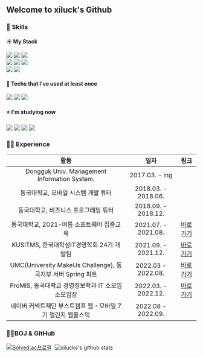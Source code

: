 <h2>Welcome to xiluck's Github</h2>

<h3>
  
  ### 📖 Skills
  
  #### ☀️ My Stack
  <div style = font-size: 12>
    <img src="https://img.shields.io/badge/Python-3776AB?style=flat-square&logo=Python&logoColor=white"/>
    <img src="https://img.shields.io/badge/JavaScript-F7DF1E?style=flat-square&logo=JavaScript&logoColor=white"/>
    <img src="https://img.shields.io/badge/TypeScript-3178C6?style=flat-square&logo=TypeScript&logoColor=white"/>
  </div>
  <div>
    <img src="https://img.shields.io/badge/React-61DAFB?style=flat-square&logo=React&logoColor=white"/>
    <img src="https://img.shields.io/badge/Node.js-339933?style=flat-square&logo=Node.js&logoColor=white"/>
    <img src="https://img.shields.io/badge/mysql-4479A1?style=flat-square&logo=mysql&logoColor=white"/>
  <div/>
  
  <div>
    <img src="https://img.shields.io/badge/GitHub-181717?style=flat-square&logo=GitHub&logoColor=white"/>
    <img src="https://img.shields.io/badge/Figma-F24E1E?style=flat-square&logo=Figma&logoColor=white"/>
    
  </div>
  
  #### 🌙 Techs that I've used at least once
  <div>
    <img src="https://img.shields.io/badge/Java-007396?style=flat-square&logo=Java&logoColor=white"/>
    <img src="https://img.shields.io/badge/Spring-6DB33F?style=flat-square&logo=Spring&logoColor=white"/>
    <img src="https://img.shields.io/badge/Springboot-6DB33F?style=flat-square&logo=Springboot&logoColor=white"/>  
  </div>
    
  #### ⭐️ I'm studying now
  <div>
    <img src="https://img.shields.io/badge/Next.js-000000?style=flat-square&logo=Next.js&logoColor=white"/>
    <img src="https://img.shields.io/badge/express-000000?style=flat-square&logo=Express&logoColor=white"/>
    <img src="https://img.shields.io/badge/NestJs-E0234E?style=flat-square&logo=NestJs&logoColor=white"/>
    <img src="https://img.shields.io/badge/MongoDB-47A248?style=flat-square&logo=MongoDB&logoColor=white"/>
  </div>
  
  ### 🏃‍♀️ Experience
  | 활동 | 일자 | 링크 |
  |:---:|:---:|:---:|
  | Dongguk Univ. Management Information System. | 2017.03. - ing| |
  | 동국대학교, 모바일 시스템 개발 튜터 | 2018.03. - 2018.06. | | 
  | 동국대학교, 비즈니스 프로그래밍 튜터 | 2018.09. - 2018.12. | |
  | 동국대학교, 2021-여름 소프트웨어 집중교육 | 2021.07. - 2021.08. | [바로가기](https://github.com/xilucks/java_Study/tree/master/src/Hello_algo) | 
  | KUSITMS, 한국대학생IT경영학회 24기 개발팀 | 2021.09. - 2021.12. | [바로가기](https://github.com/1thefull-Project/Frontend) |
  | UMC(University MakeUs Challenge), 동국지부 서버 Spring 파트 | 2022.03 - 2022.08.| [바로가기](https://github.com/MailboxOfMind/MailboxOfMind_BackEnd)|
  | ProMIS, 동국대학교 경영정보학과 IT 소모임 소모임장 | 2022.03. - 2022.12. | [바로가기](https://github.com/ProMIS-DGU)
  | 네이버 커넥트재단 부스트캠프 웹・모바일 7기 챌린지 웹풀스택 | 2022.08 - 2022.09. ||

 
  
</h3>

### 👨‍💻BOJ & GitHub
[![Solved.ac프로필](http://mazassumnida.wtf/api/v2/generate_badge?boj=siun0331)](https://solved.ac/siun0331)&nbsp;
![xilucks's github stats](https://github-readme-stats.vercel.app/api?username=xilucks&show_icons=true&theme=synthwave&card_width=300px&line_height=21)
